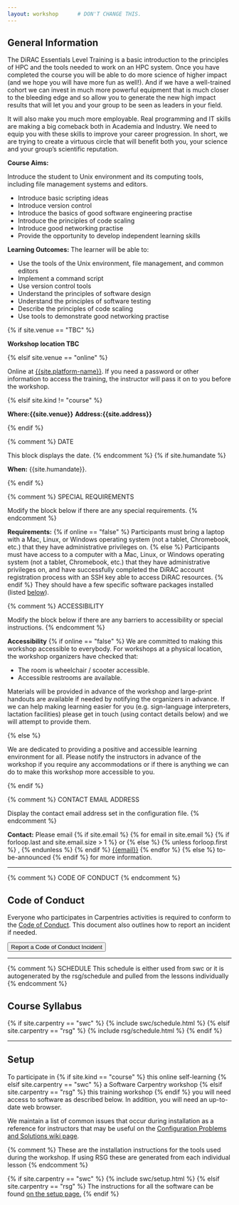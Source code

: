 ```yaml
---
layout: workshop      # DON'T CHANGE THIS.
---
```


<h2 id="general">General Information</h2>
<p id="overview-general">
The DiRAC Essentials Level Training is a basic introduction to the principles of HPC and the tools needed to work on an HPC system. Once you have completed the course you will be able to do more science of higher impact (and we hope you will have more fun as well!). And if we have a well-trained cohort we can invest in much more powerful equipment that is much closer to the bleeding edge and so allow you to generate the new high impact results that will let you and your group to be seen as leaders in your field.

It will also make you much more employable. Real programming and IT skills are making a big comeback both in Academia and Industry. We need to equip you with these skills to improve your career progression. In short, we are trying to create a virtuous circle that will benefit both you, your science and your group’s scientific reputation.
</p>

<p id="overview-aims">
  <strong>Course Aims:</strong>

  Introduce the student to Unix environment and its computing tools, including file management systems and editors.                           	                                                                       
</p>

<ul>
  <li>Introduce basic scripting ideas</li>
  <li>Introduce version control</li>
  <li>Introduce the basics of good software engineering practise</li>
  <li>Introduce the principles of code scaling</li>
  <li>Introduce good networking practise</li>
  <li>Provide the opportunity to develop independent learning skills</li>
</ul>

<p id="overview-outcomes">
  <strong>Learning Outcomes:</strong>
  The learner will be able to:
</p>

<ul>
  <li>Use the tools of the Unix environment, file management, and common editors</li>
  <li>Implement a command script</li>
  <li>Use version control tools</li>
  <li>Understand the principles of software design</li>
  <li>Understand the principles of software testing</li>
  <li>Describe the principles of code scaling</li>
  <li>Use tools to demonstrate good networking practise</li>
</ul>

{% if site.venue == "TBC" %}
<p>
  <strong> Workshop location TBC </strong>
</p>
{% elsif site.venue == "online" %}
<p id="where">
  Online at <a href="{{site.address}}">{{site.platform-name}}</a>.
  If you need a password or other information to access the training,
  the instructor will pass it on to you before the workshop.
</p>
{% elsif site.kind != "course" %}
<p id="where">
  <strong>Where:{{site.venue}}</strong>
  <strong>Address:{{site.address}}</strong>
</p>
{% endif %}


{% comment %}
DATE

This block displays the date.
{% endcomment %}
{% if site.humandate %}
<p id="when">
  <strong>When:</strong>
  {{site.humandate}}.
</p>
{% endif %}

{% comment %}
SPECIAL REQUIREMENTS

Modify the block below if there are any special requirements.
{% endcomment %}
<p id="requirements">
  <strong>Requirements:</strong>
  {% if online == "false" %}
    Participants must bring a laptop with a
    Mac, Linux, or Windows operating system (not a tablet, Chromebook, etc.) that they have administrative privileges on.
  {% else %}
    Participants must have access to a computer with a
    Mac, Linux, or Windows operating system (not a tablet, Chromebook, etc.) that they have administrative privileges on, and
    have successfully completed the DiRAC account registration process with an SSH key able to access DiRAC resources.
  {% endif %}
  They should have a few specific software packages installed (listed <a href="#setup">below</a>).
</p>

{% comment %}
ACCESSIBILITY

Modify the block below if there are any barriers to accessibility or
special instructions.
{% endcomment %}
<p id="accessibility">
  <strong>Accessibility</strong>
{% if online == "false" %}
  We are committed to making this workshop
  accessible to everybody.  For workshops at a physical location, the workshop organizers have checked that:
</p>
<ul>
  <li>The room is wheelchair / scooter accessible.</li>
  <li>Accessible restrooms are available.</li>
</ul>
<p>
  Materials will be provided in advance of the workshop and
  large-print handouts are available if needed by notifying the
  organizers in advance.  If we can help making learning easier for
  you (e.g. sign-language interpreters, lactation facilities) please
  get in touch (using contact details below) and we will
  attempt to provide them.
</p>
{% else %}
<p>
  We are dedicated to providing a positive and accessible learning environment for all. Please
  notify the instructors in advance of the workshop if you require any accommodations or if there is
  anything we can do to make this workshop more accessible to you.
</p>
{% endif %}

{% comment %}
CONTACT EMAIL ADDRESS

Display the contact email address set in the configuration file.
{% endcomment %}
<p id="contact">
  <strong>Contact:</strong>
  Please email
  {% if site.email %}
  {% for email in site.email %}
  {% if forloop.last and site.email.size > 1 %}
  or
  {% else %}
  {% unless forloop.first %}
  ,
  {% endunless %}
  {% endif %}
  <a href='mailto:{{email}}'>{{email}}</a>
  {% endfor %}
  {% else %}
  to-be-announced
  {% endif %}
  for more information.
</p>


<hr/>

{% comment %}
CODE OF CONDUCT
{% endcomment %}
<h2 id="code-of-conduct">Code of Conduct</h2>

<p>
Everyone who participates in Carpentries activities is required to conform to the <a href="https://docs.carpentries.org/topic_folders/policies/code-of-conduct.html">Code of Conduct</a>. This document also outlines how to report an incident if needed.
</p>

<p class="text-center">
  <a href="https://goo.gl/forms/KoUfO53Za3apOuOK2">
    <button type="button" class="btn btn-info">Report a Code of Conduct Incident</button>
  </a>
</p>
<hr/>

<!--
{% comment %}
SURVEYS - DO NOT EDIT SURVEY LINKS
{% endcomment %}
<h2 id="surveys">Surveys</h2>
<p>Please be sure to complete these surveys before and after the workshop.</p>
<p><a href="{{ site.pre_survey }}">Pre-workshop Survey</a></p>
<p><a href="{{ site.post_survey }}">Post-workshop Survey</a></p>
<hr/>
-->

{% comment %}
SCHEDULE
This schedule is either used from swc or it is autogenerated by the rsg/schedule
and pulled from the lessons individually
{% endcomment %}

<h2 id="schedule">Course Syllabus</h2>

{% if site.carpentry == "swc" %}
{% include swc/schedule.html %}
{% elsif site.carpentry == "rsg" %}
{% include rsg/schedule.html %}
{% endif %}

<hr/>

<h2 id="setup">Setup</h2>

<p>
  To participate in
  {% if site.kind == "course" %}
  this online self-learning
  {% elsif site.carpentry == "swc" %}
  a Software Carpentry workshop
  {% elsif site.carpentry == "rsg" %}
  this training workshop
  {% endif %}
  you will need access to software as described below.
  In addition, you will need an up-to-date web browser.
</p>
<p>
  We maintain a list of common issues that occur during installation as a reference for instructors
  that may be useful on the
  <a href = "{{site.swc_github}}/workshop-template/wiki/Configuration-Problems-and-Solutions">Configuration Problems and Solutions wiki page</a>.
</p>

{% comment %}
These are the installation instructions for the tools used
during the workshop.
If using RSG these are generated from each individual lesson
{% endcomment %}

{% if site.carpentry == "swc" %}
{% include swc/setup.html %}
{% elsif site.carpentry == "rsg" %}
The instructions for all the software can be found <a href = "./setup"> on the setup page.</a>
{% endif %}
